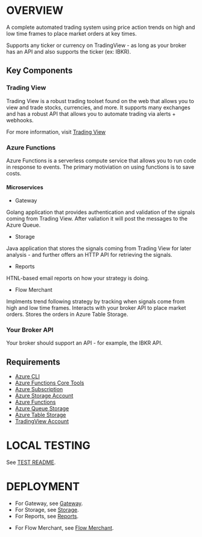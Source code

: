 # OVERVIEW

A complete automated trading system using price action trends on high and low time frames to place market orders at key times.

Supports any ticker or currency on TradingView - as long as your broker has an API and also supports the ticker (ex: IBKR).

## Key Components

### Trading View
Trading View is a robust trading toolset found on the web that allows you to view and trade stocks, currencies, and more. It supports many exchanges and has a robust API that allows you to automate trading via alerts + webhooks.

For more information, visit [Trading View](https://www.tradingview.com/)

### Azure Functions
Azure Functions is a serverless compute service that allows you to run code in response to events. The primary motiviation on using functions is to save costs. 

#### Microservices
- Gateway

Golang application that provides authentication and validation of the signals coming from Trading View. After valiation it will post the messages to the Azure Queue.

- Storage

Java application that stores the signals coming from Trading View for later analysis - and further offers an HTTP API for retrieving the signals.

- Reports

HTNL-based email reports on how your strategy is doing.

- Flow Merchant

Implments trend following strategy by tracking when signals come from high and low time frames. Interacts with your broker API to place market orders. Stores the orders in Azure Table Storage.

### Your Broker API

Your broker should support an API - for example, the IBKR API. 

## Requirements
- [Azure CLI](https://docs.microsoft.com/en-us/cli/azure/install-azure-cli)
- [Azure Functions Core Tools](https://docs.microsoft.com/en-us/azure/azure-functions/functions-run-local?tabs=linux%2Ccsharp%2Cbash#install-the-azure-functions-core-tools)
- [Azure Subscription](https://azure.microsoft.com/en-us/free/)
- [Azure Storage Account](https://docs.microsoft.com/en-us/azure/storage/common/storage-account-create?tabs=azure-portal)
- [Azure Functions](https://docs.microsoft.com/en-us/azure/azure-functions/functions-overview)
- [Azure Queue Storage](https://docs.microsoft.com/en-us/azure/storage/queues/storage-queues-introduction)
- [Azure Table Storage](https://docs.microsoft.com/en-us/azure/cosmos-db/table-storage-overview)
- [TradingView Account](https://www.tradingview.com/)

# LOCAL TESTING

See [TEST README](./tests/README.md).

# DEPLOYMENT

* For Gateway, see [Gateway](./gateway/README.md).
* For Storage, see [Storage](./storage/README.md).
* For Reports, see [Reports](./reports/README.md).
- For Flow Merchant, see [Flow Merchant](./flow-merchant/README.md).